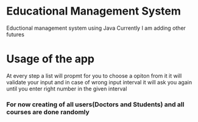 # Educational Management System
Eductional management system using Java
Currently I am adding other futures

# Usage of the app
At every step a list will propmt for you to choose a opiton from it
it will validate your input and in case of wrong input interval it will ask you again until you enter right number in the given interval

### For now creating of all users(Doctors and Students) and all courses are done randomly
